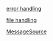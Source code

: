 [error handling](./txt/error%20handling.md)

[file handling](./txt/file%20handling.md)

[MessageSource](./txt/MessageSource.md)